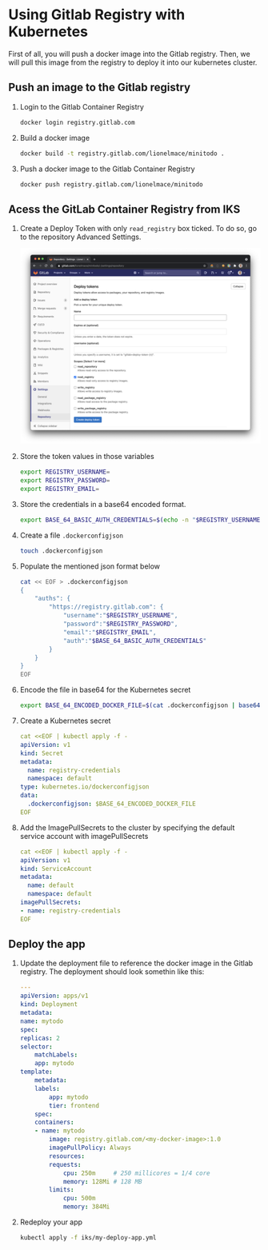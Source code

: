 
# Using Gitlab Registry with Kubernetes

First of all, you will push a docker image into the Gitlab registry. Then, we will pull this image from the registry to deploy it into our kubernetes cluster.

## Push an image to the Gitlab registry

1. Login to the Gitlab Container Registry

    ```sh
    docker login registry.gitlab.com
    ```

1. Build a docker image

    ```sh
    docker build -t registry.gitlab.com/lionelmace/minitodo .
    ```

1. Push a docker image to the Gitlab Container Registry

    ```sh
    docker push registry.gitlab.com/lionelmace/minitodo
    ```

## Acess the GitLab Container Registry from IKS

1. Create a Deploy Token with only `read_registry` box ticked. To do so, go to the repository Advanced Settings.

    ![Settings](./images/gitlab-settings-token.png)

1. Store the token values in those variables

    ```sh
    export REGISTRY_USERNAME=
    export REGISTRY_PASSWORD=
    export REGISTRY_EMAIL=
    ```

1. Store the credentials in a base64 encoded format.

    ```sh
    export BASE_64_BASIC_AUTH_CREDENTIALS=$(echo -n "$REGISTRY_USERNAME:$REGISTRY_PASSWORD" | base64)
    ```

1. Create a file `.dockerconfigjson`

    ```sh
    touch .dockerconfigjson
    ```

1. Populate the mentioned json format below

    ```sh
    cat << EOF > .dockerconfigjson
    {
        "auths": {
            "https://registry.gitlab.com": {
                "username":"$REGISTRY_USERNAME",
                "password":"$REGISTRY_PASSWORD",
                "email":"$REGISTRY_EMAIL",
                "auth":"$BASE_64_BASIC_AUTH_CREDENTIALS"
            }
        }
    }
    EOF
    ```

1. Encode the file in base64 for the Kubernetes secret

    ```sh
    export BASE_64_ENCODED_DOCKER_FILE=$(cat .dockerconfigjson | base64)
    ```

1. Create a Kubernetes secret

    ```yaml
    cat <<EOF | kubectl apply -f -
    apiVersion: v1
    kind: Secret
    metadata:
      name: registry-credentials
      namespace: default
    type: kubernetes.io/dockerconfigjson
    data:
      .dockerconfigjson: $BASE_64_ENCODED_DOCKER_FILE
    EOF
    ```

1. Add the ImagePullSecrets to the cluster by specifying the default service account with imagePullSecrets

    ```yaml
    cat <<EOF | kubectl apply -f -
    apiVersion: v1
    kind: ServiceAccount
    metadata:
      name: default
      namespace: default
    imagePullSecrets:
    - name: registry-credentials
    EOF
    ```

## Deploy the app

1. Update the deployment file to reference the docker image in the Gitlab registry. The deployment should look somethin like this:

    ```yaml
    ---
    apiVersion: apps/v1
    kind: Deployment
    metadata:
    name: mytodo
    spec:
    replicas: 2
    selector:
        matchLabels:
        app: mytodo
    template:
        metadata:
        labels:
            app: mytodo
            tier: frontend
        spec:
        containers:
        - name: mytodo
            image: registry.gitlab.com/<my-docker-image>:1.0
            imagePullPolicy: Always
            resources:
            requests:
                cpu: 250m     # 250 millicores = 1/4 core
                memory: 128Mi # 128 MB
            limits:
                cpu: 500m
                memory: 384Mi
    ```

1. Redeploy your app

    ```sh
    kubectl apply -f iks/my-deploy-app.yml
    ```
